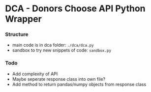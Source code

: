 # DCA - Donors Choose API Python Wrapper

### Structure
- main code is in dca folder: `./dca/dca.py`
- sandbox to try new snippets of code: `sandbox.py`

### Todo
- Add complexity of API
- Maybe seperate response class into own file?
- Add method to return pandas/numpy objects from response class
